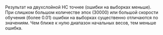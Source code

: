 Результат на двухслойной НС точнее (ошибки на выборках меньше). При слишком большом количестве эпох (30000) или большой скорости обучения (более 0.01) ошибки на выборках существенно отличаются по значениям. Чем ближе к нулю диапазон начальных весов, тем меньше ошибка.
